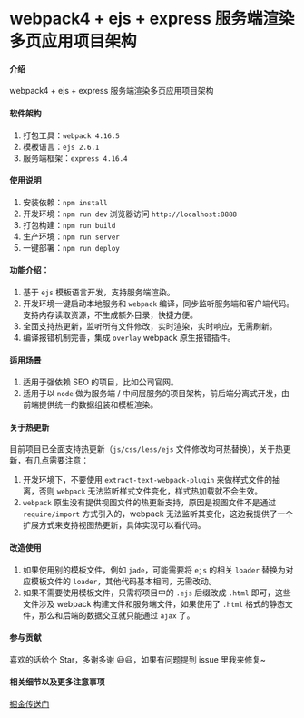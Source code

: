 # webpack4 + ejs + express 服务端渲染多页应用项目架构

#### 介绍

webpack4 + ejs + express 服务端渲染多页应用项目架构

#### 软件架构

1. 打包工具：`webpack 4.16.5`
2. 模板语言：`ejs 2.6.1`
3. 服务端框架：`express 4.16.4`

#### 使用说明

1. 安装依赖：`npm install`
2. 开发环境：`npm run dev` 浏览器访问 `http://localhost:8888`
3. 打包构建：`npm run build`
4. 生产环境：`npm run server`
5. 一键部署：`npm run deploy`

#### 功能介绍：
1. 基于 `ejs` 模板语言开发，支持服务端渲染。
2. 开发环境一键启动本地服务和 `webpack` 编译，同步监听服务端和客户端代码。支持内存读取资源，不生成额外目录，快捷方便。
3. 全面支持热更新，监听所有文件修改，实时渲染，实时响应，无需刷新。
4. 编译报错机制完善，集成 `overlay` webpack 原生报错插件。

#### 适用场景
1. 适用于强依赖 SEO 的项目，比如公司官网。
2. 适用于以 `node` 做为服务端 / 中间层服务的项目架构，前后端分离式开发，由前端提供统一的数据组装和模板渲染。

#### 关于热更新

目前项目已全面支持热更新（`js/css/less/ejs` 文件修改均可热替换），关于热更新，有几点需要注意：
1. 开发环境下，不要使用 `extract-text-webpack-plugin` 来做样式文件的抽离，否则 `webpack` 无法监听样式文件变化，样式热加载就不会生效。
2. `webpack` 原生没有提供视图文件的热更新支持，原因是视图文件不是通过 `require/import` 方式引入的，webpack 无法监听其变化，这边我提供了一个扩展方式来支持视图热更新，具体实现可以看代码。

#### 改造使用

1. 如果使用别的模板文件，例如 `jade`，可能需要将 `ejs` 的相关 `loader` 替换为对应模板文件的 `loader`，其他代码基本相同，无需改动。
2. 如果不需要使用模板文件，只需将项目中的 `.ejs` 后缀改成 `.html` 即可，这些文件涉及 webpack 构建文件和服务端文件，如果使用了 `.html` 格式的静态文件，那么和后端的数据交互就只能通过 `ajax` 了。

#### 参与贡献

喜欢的话给个 Star，多谢多谢 😃😃，如果有问题提到 issue 里我来修复~

#### 相关细节以及更多注意事项
[掘金传送门](https://juejin.im/post/5cb1aabdf265da037b6101d3)

